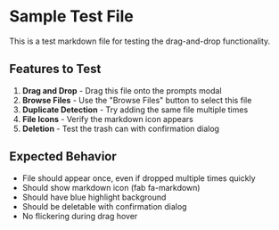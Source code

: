 # Sample Test File

This is a test markdown file for testing the drag-and-drop functionality.

## Features to Test

1. **Drag and Drop** - Drag this file onto the prompts modal
2. **Browse Files** - Use the "Browse Files" button to select this file
3. **Duplicate Detection** - Try adding the same file multiple times
4. **File Icons** - Verify the markdown icon appears
5. **Deletion** - Test the trash can with confirmation dialog

## Expected Behavior

- File should appear once, even if dropped multiple times quickly
- Should show markdown icon (fab fa-markdown)
- Should have blue highlight background
- Should be deletable with confirmation dialog
- No flickering during drag hover